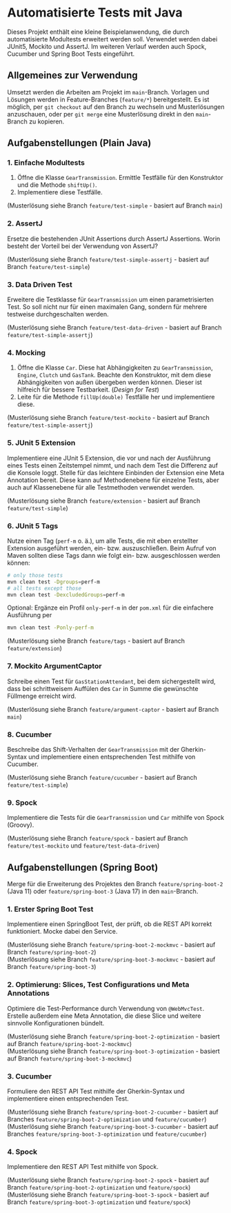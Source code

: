 # Automatisierte Tests mit Java

Dieses Projekt enthält eine kleine Beispielanwendung, die durch automatisierte Modultests 
erweitert werden soll. Verwendet werden dabei JUnit5, Mockito und AssertJ. Im weiteren Verlauf
werden auch Spock, Cucumber und Spring Boot Tests eingeführt.

## Allgemeines zur Verwendung

Umsetzt werden die Arbeiten am Projekt im `main`-Branch. Vorlagen und Lösungen werden in 
Feature-Branches (`feature/*`) bereitgestellt. Es ist möglich, per `git checkout` auf den Branch
zu wechseln und Musterlösungen anzuschauen, oder per `git merge` eine Musterlösung direkt in den
`main`-Branch zu kopieren.

## Aufgabenstellungen (Plain Java)

### 1. Einfache Modultests

1. Öffne die Klasse `GearTransmission`. Ermittle Testfälle für den Konstruktor 
   und die Methode `shiftUp()`.
2. Implementiere diese Testfälle.

(Musterlösung siehe Branch `feature/test-simple` - basiert auf Branch `main`)

### 2. AssertJ

Ersetze die bestehenden JUnit Assertions durch AssertJ Assertions. Worin besteht der Vorteil bei der Verwendung von AssertJ?

(Musterlösung siehe Branch `feature/test-simple-assertj` - basiert auf Branch `feature/test-simple`)

### 3. Data Driven Test

Erweitere die Testklasse für `GearTransmission` um einen parametrisierten Test.
So soll nicht nur für einen maximalen Gang, sondern für mehrere testweise durchgeschalten werden.

(Musterlösung siehe Branch `feature/test-data-driven` - basiert auf Branch `feature/test-simple-assertj`)

### 4. Mocking

1. Öffne die Klasse `Car`. Diese hat Abhängigkeiten zu `GearTransmission`, `Engine`, 
   `Clutch` und `GasTank`. Beachte den Konstruktor, mit dem diese Abhängigkeiten von 
   außen übergeben werden können. Dieser ist hilfreich für bessere Testbarkeit.
   (*Design for Test*)
2. Leite für die Methode `fillUp(double)` Testfälle her und implementiere diese.

(Musterlösung siehe Branch `feature/test-mockito` - basiert auf Branch `feature/test-simple-assertj`)

### 5. JUnit 5 Extension

Implementiere eine JUnit 5 Extension, die vor und nach der Ausführung eines Tests einen
Zeitstempel nimmt, und nach dem Test die Differenz auf die Konsole loggt. Stelle für das leichtere 
Einbinden der Extension eine Meta Annotation bereit. Diese kann auf Methodenebene für einzelne Tests,
aber auch auf Klassenebene für alle Testmethoden verwendet werden.

(Musterlösung siehe Branch `feature/extension` - basiert auf Branch `feature/test-simple`)

### 6. JUnit 5 Tags

Nutze einen Tag (`perf-m` o. ä.), um alle Tests, die mit eben erstellter Extension ausgeführt werden, ein- bzw. auszuschließen.
Beim Aufruf von Maven sollten diese Tags dann wie folgt ein- bzw. ausgeschlossen werden können:

```bash
# only those tests
mvn clean test -Dgroups=perf-m
# all tests except those
mvn clean test -DexcludedGroups=perf-m
```

Optional: Ergänze ein Profil `only-perf-m` in der `pom.xml` für die einfachere Ausführung per 

```bash
mvn clean test -Ponly-perf-m
```

(Musterlösung siehe Branch `feature/tags` - basiert auf Branch `feature/extension`)

### 7. Mockito ArgumentCaptor

Schreibe einen Test für `GasStationAttendant`, bei dem sichergestellt wird, dass bei schrittweisem Auffülen des `Car` in Summe
die gewünschte Füllmenge erreicht wird.

(Musterlösung siehe Branch `feature/argument-captor` - basiert auf Branch `main`)

### 8. Cucumber

Beschreibe das Shift-Verhalten der `GearTransmission` mit der Gherkin-Syntax und implementiere einen entsprechenden Test
mithilfe von Cucumber.

(Musterlösung siehe Branch `feature/cucumber` - basiert auf Branch `feature/test-simple`)

### 9. Spock

Implementiere die Tests für die `GearTransmission` und `Car` mithilfe von Spock (Groovy).

(Musterlösung siehe Branch `feature/spock` - basiert auf Branch `feature/test-mockito` und `feature/test-data-driven`)

## Aufgabenstellungen (Spring Boot)

Merge für die Erweiterung des Projektes den Branch `feature/spring-boot-2` (Java 11) oder `feature/spring-boot-3` (Java 17) in den
`main`-Branch.

### 1. Erster Spring Boot Test

Implementiere einen SpringBoot Test, der prüft, ob die REST API korrekt funktioniert. Mocke dabei den Service.

(Musterlösung siehe Branch `feature/spring-boot-2-mockmvc` - basiert auf Branch `feature/spring-boot-2`)\
(Musterlösung siehe Branch `feature/spring-boot-3-mockmvc` - basiert auf Branch `feature/spring-boot-3`)

### 2. Optimierung: Slices, Test Configurations und Meta Annotations

Optimiere die Test-Performance durch Verwendung von `@WebMvcTest`. Erstelle außerdem eine Meta Annotation,
die diese Slice und weitere sinnvolle Konfigurationen bündelt.

(Musterlösung siehe Branch `feature/spring-boot-2-optimization` - basiert auf Branch `feature/spring-boot-2-mockmvc`)\
(Musterlösung siehe Branch `feature/spring-boot-3-optimization` - basiert auf Branch `feature/spring-boot-3-mockmvc`)

### 3. Cucumber

Formuliere den REST API Test mithilfe der Gherkin-Syntax und implementiere einen entsprechenden Test.

(Musterlösung siehe Branch `feature/spring-boot-2-cucumber` - basiert auf Branches `feature/spring-boot-2-optimization` und `feature/cucumber`)\
(Musterlösung siehe Branch `feature/spring-boot-3-cucumber` - basiert auf Branches `feature/spring-boot-3-optimization` und `feature/cucumber`)

### 4. Spock

Implementiere den REST API Test mithilfe von Spock.

(Musterlösung siehe Branch `feature/spring-boot-2-spock` - basiert auf Branch `feature/spring-boot-2-optimization` und `feature/spock`)\
(Musterlösung siehe Branch `feature/spring-boot-3-spock` - basiert auf Branch `feature/spring-boot-3-optimization` und `feature/spock`)


